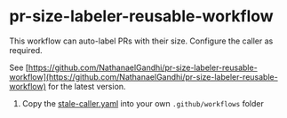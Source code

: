 # pr-size-labeler-reusable-workflow

This workflow can auto-label PRs with their size. Configure the caller as required.

See [https://github.com/NathanaelGandhi/pr-size-labeler-reusable-workflow](https://github.com/NathanaelGandhi/pr-size-labeler-reusable-workflow) for the latest version.

1. Copy the [stale-caller.yaml](.github/workflows/pr-size-labeler-caller.yaml) into your own ```.github/workflows``` folder
